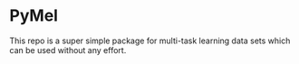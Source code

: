 # PyMel

This repo is a super simple package for multi-task learning data sets which can be used without any effort.
